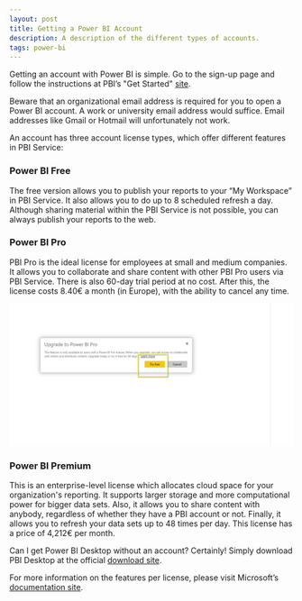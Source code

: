 ```yaml
---
layout: post
title: Getting a Power BI Account
description: A description of the different types of accounts.
tags: power-bi
---
```


Getting an account with Power BI is simple. Go to the sign-up page and follow the instructions at PBI’s "Get Started" [site](https://signup.microsoft.com/signup?sku=a403ebcc-fae0-4ca2-8c8c-7a907fd6c235).

Beware that an organizational email address is required for you to open a Power BI account. A work or university email address would suffice. Email addresses like Gmail or Hotmail will unfortunately not work.  

An account has three account license types, which offer different features in PBI Service:  


### Power BI Free  

The free version allows you to publish your reports to your “My Workspace” in PBI Service. It also allows you to do up to 8 scheduled refresh a day. Although sharing material within the PBI Service is not possible, you can always publish your reports to the web.

[comment]: <> (Add link to tip later on)   
 
### Power BI Pro  

PBI Pro is the ideal license for employees at small and medium companies. It allows you to collaborate and share content with other PBI Pro users via PBI Service. There is also 60-day trial period at no cost. After this, the license costs 8.40€ a month (in Europe), with the ability to cancel any time.    

![get-account-img1](/asset/screenshot/get-account-img1.jpg)
 
### Power BI Premium  

This is an enterprise-level license which allocates cloud space for your organization's reporting. It supports larger storage and more computational power for bigger data sets. Also, it allows you to share content with anybody, regardless of whether they have a PBI account or not. Finally, it allows you to refresh your data sets up to 48 times per day. This license has a price of 4,212€ per month.  

Can I get Power BI Desktop without an account? Certainly! Simply download PBI Desktop at the official [download site](https://powerbi.microsoft.com/en-us/desktop/).

For more information on the features per license, please visit Microsoft’s [documentation site](https://docs.microsoft.com/en-us/power-bi/service-features-license-type#per-user-license-type-comparison). 